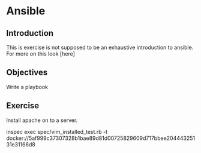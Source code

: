 # Ansible
## Introduction
This is exercise is not supposed to be an exhaustive introduction to ansible. For more on this look [here]

## Objectives
Write a playbook

## Exercise
Install apache on to a server.

inspec exec spec/vim_installed_test.rb -t docker://5af999c37307328b1bae89d81d00725829609d717bbee20444325131e31166d8
